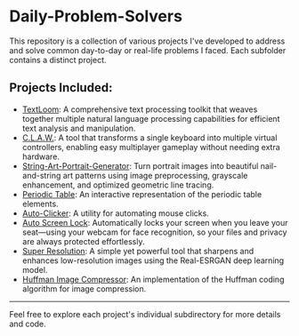 # Daily-Problem-Solvers
This repository is a collection of various projects I've developed to address and solve common day-to-day or real-life problems I faced. Each subfolder contains a distinct project.

## Projects Included:
* [TextLoom](https://github.com/VipranshOjha/TextLoom): A comprehensive text processing toolkit that weaves together multiple natural language processing capabilities for efficient text analysis and manipulation.
* [C.L.A.W.](https://github.com/VipranshOjha/C.L.A.W.): A tool that transforms a single keyboard into multiple virtual controllers, enabling easy multiplayer gameplay without needing extra hardware.
* [String-Art-Portrait-Generator](https://github.com/VipranshOjha/String-Art-Portrait-Generator): Turn portrait images into beautiful nail-and-string art patterns using image preprocessing, grayscale enhancement, and optimized geometric line tracing.
* [Periodic Table](https://github.com/VipranshOjha/Periodic-Table): An interactive representation of the periodic table elements.
* [Auto-Clicker](https://github.com/VipranshOjha/Daily-Problem-Solvers/tree/main/Auto-Clicker): A utility for automating mouse clicks.
* [Auto Screen Lock](https://github.com/VipranshOjha/Daily-Problem-Solvers/tree/main/Auto-Screen-Lock): Automatically locks your screen when you leave your seat—using your webcam for face recognition, so your files and privacy are always protected effortlessly.
* [Super Resolution](https://github.com/VipranshOjha/Daily-Problem-Solvers/tree/main/Super-Resolution): A simple yet powerful tool that sharpens and enhances low-resolution images using the Real-ESRGAN deep learning model.
* [Huffman Image Compressor](https://github.com/VipranshOjha/Daily-Problem-Solvers/tree/main/Huffman-Image-Compressor): An implementation of the Huffman coding algorithm for image compression.

---
Feel free to explore each project's individual subdirectory for more details and code.
